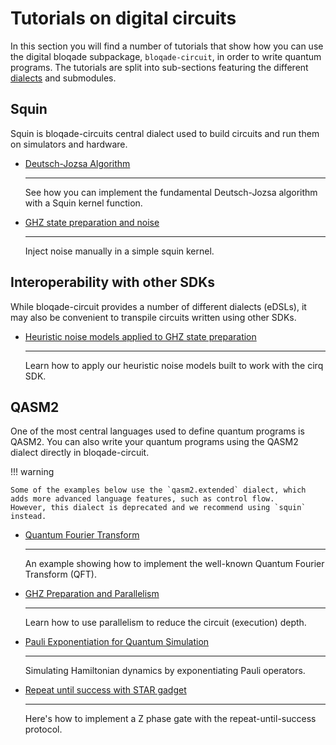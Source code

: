 # Tutorials on digital circuits

In this section you will find a number of tutorials that show how you can use the digital bloqade subpackage, `bloqade-circuit`, in order to write quantum programs.
The tutorials are split into sub-sections featuring the different [dialects](./dialects_and_kernels) and submodules.


## Squin

Squin is bloqade-circuits central dialect used to build circuits and run them on simulators and hardware.

<div class="grid cards style=font-size:1px;" markdown>

-   [Deutsch-Jozsa Algorithm](../examples/squin/deutsch_squin/)

    ---

    See how you can implement the fundamental Deutsch-Jozsa algorithm with a Squin kernel function.


-   [GHZ state preparation and noise](../examples/squin/ghz/)

    ---

    Inject noise manually in a simple squin kernel.


</div>


## Interoperability with other SDKs

While bloqade-circuit provides a number of different dialects (eDSLs), it may also be convenient to transpile circuits written using other SDKs.

<div class="grid cards style=font-size:1px;" markdown>

-   [Heuristic noise models applied to GHZ state preparation](../examples/interop/noisy_ghz/)

    ---

    Learn how to apply our heuristic noise models built to work with the cirq SDK.

</div>


## QASM2

One of the most central languages used to define quantum programs is QASM2.
You can also write your quantum programs using the QASM2 dialect directly in bloqade-circuit.

!!! warning

    Some of the examples below use the `qasm2.extended` dialect, which adds more advanced language features, such as control flow.
    However, this dialect is deprecated and we recommend using `squin` instead.



<div class="grid cards style=font-size:1px;" markdown>

-   [Quantum Fourier Transform](../examples/qasm2/qft/)

    ---

    An example showing how to implement the well-known Quantum Fourier Transform (QFT).

-   [GHZ Preparation and Parallelism](../examples/qasm2/ghz/)

    ---

    Learn how to use parallelism to reduce the circuit (execution) depth.

-   [Pauli Exponentiation for Quantum Simulation](../examples/qasm2/pauli_exponentiation/)

    ---

    Simulating Hamiltonian dynamics by exponentiating Pauli operators.


-   [Repeat until success with STAR gadget](../examples/qasm2/repeat_until_success/)

    ---

    Here's how to implement a Z phase gate with the repeat-until-success protocol.

</div>
